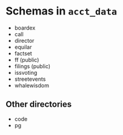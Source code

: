 Schemas in `acct_data`
=====

- boardex
- call
- director
- equilar
- factset
- ff (public)
- filings (public)
- issvoting
- streetevents
- whalewisdom

Other directories
----

- code
- pg
